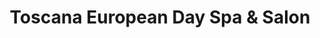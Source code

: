 ---
title: "Toscana European Day Spa & Salon"
url: /boston/toscana-european-day-spa-und-salon/
shop: Massage
---